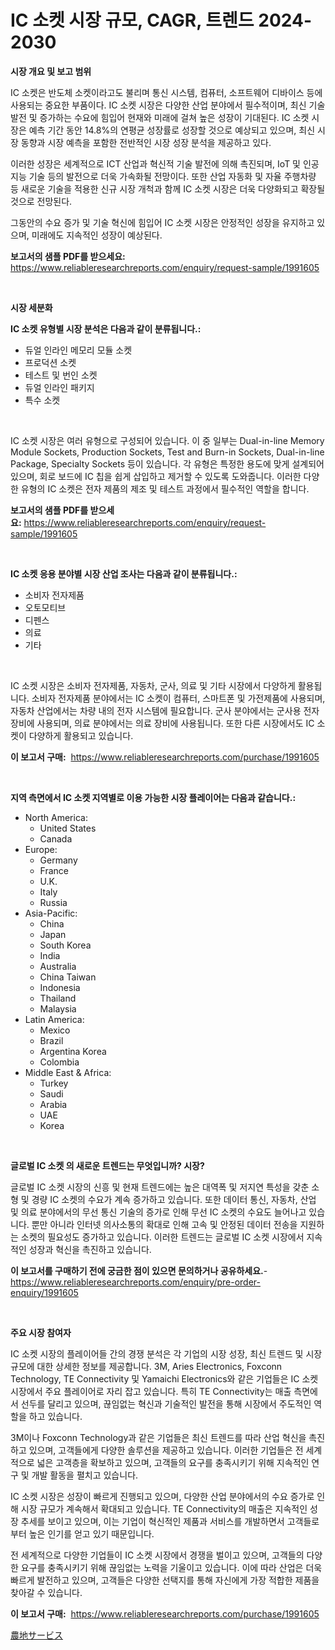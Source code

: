<p><h1>IC 소켓 시장 규모, CAGR, 트렌드 2024-2030</h1></p><p><strong>시장 개요 및 보고 범위</strong></p>
<p><p>IC 소켓은 반도체 소켓이라고도 불리며 통신 시스템, 컴퓨터, 소프트웨어 디바이스 등에 사용되는 중요한 부품이다. IC 소켓 시장은 다양한 산업 분야에서 필수적이며, 최신 기술 발전 및 증가하는 수요에 힘입어 현재와 미래에 걸쳐 높은 성장이 기대된다. IC 소켓 시장은 예측 기간 동안 14.8%의 연평균 성장률로 성장할 것으로 예상되고 있으며, 최신 시장 동향과 시장 예측을 포함한 전반적인 시장 성장 분석을 제공하고 있다.</p><p>이러한 성장은 세계적으로 ICT 산업과 혁신적 기술 발전에 의해 촉진되며, IoT 및 인공 지능 기술 등의 발전으로 더욱 가속화될 전망이다. 또한 산업 자동화 및 자율 주행차량 등 새로운 기술을 적용한 신규 시장 개척과 함께 IC 소켓 시장은 더욱 다양화되고 확장될 것으로 전망된다.</p><p>그동안의 수요 증가 및 기술 혁신에 힘입어 IC 소켓 시장은 안정적인 성장을 유지하고 있으며, 미래에도 지속적인 성장이 예상된다.</p></p>
<p><strong>보고서의 샘플 PDF를 받으세요:</strong> <a href="https://www.reliableresearchreports.com/enquiry/request-sample/1991605">https://www.reliableresearchreports.com/enquiry/request-sample/1991605</a></p>
<p>&nbsp;</p>
<p><strong>시장 세분화</strong></p>
<p><strong>IC 소켓 유형별 시장 분석은 다음과 같이 분류됩니다.:</strong></p>
<p><ul><li>듀얼 인라인 메모리 모듈 소켓</li><li>프로덕션 소켓</li><li>테스트 및 번인 소켓</li><li>듀얼 인라인 패키지</li><li>특수 소켓</li></ul></p>
<p>&nbsp;</p>
<p><p>IC 소켓 시장은 여러 유형으로 구성되어 있습니다. 이 중 일부는 Dual-in-line Memory Module Sockets, Production Sockets, Test and Burn-in Sockets, Dual-in-line Package, Specialty Sockets 등이 있습니다. 각 유형은 특정한 용도에 맞게 설계되어 있으며, 회로 보드에 IC 칩을 쉽게 삽입하고 제거할 수 있도록 도와줍니다. 이러한 다양한 유형의 IC 소켓은 전자 제품의 제조 및 테스트 과정에서 필수적인 역할을 합니다.</p></p>
<p><strong>보고서의 샘플 PDF를 받으세요:</strong>&nbsp;<a href="https://www.reliableresearchreports.com/enquiry/request-sample/1991605">https://www.reliableresearchreports.com/enquiry/request-sample/1991605</a></p>
<p>&nbsp;</p>
<p><strong> IC 소켓 응용 분야별 시장 산업 조사는 다음과 같이 분류됩니다.:</strong></p>
<p><ul><li>소비자 전자제품</li><li>오토모티브</li><li>디펜스</li><li>의료</li><li>기타</li></ul></p>
<p>&nbsp;</p>
<p><p>IC 소켓 시장은 소비자 전자제품, 자동차, 군사, 의료 및 기타 시장에서 다양하게 활용됩니다. 소비자 전자제품 분야에서는 IC 소켓이 컴퓨터, 스마트폰 및 가전제품에 사용되며, 자동차 산업에서는 차량 내의 전자 시스템에 필요합니다. 군사 분야에서는 군사용 전자장비에 사용되며, 의료 분야에서는 의료 장비에 사용됩니다. 또한 다른 시장에서도 IC 소켓이 다양하게 활용되고 있습니다.</p></p>
<p><strong>이 보고서 구매:</strong>&nbsp; <a href="https://www.reliableresearchreports.com/purchase/1991605">https://www.reliableresearchreports.com/purchase/1991605</a></p>
<p>&nbsp;</p>
<p><strong>지역 측면에서 IC 소켓 지역별로 이용 가능한 시장 플레이어는 다음과 같습니다.:</strong></p>
<p><ul>
    <li>
        North America:
        <ul>
            <li>United States</li>
            <li>Canada</li>
        </ul>
    </li>
    <li>
        Europe:
        <ul>
            <li>Germany</li>
            <li>France</li>
            <li>U.K.</li>
            <li>Italy</li>
            <li>Russia</li>
        </ul>
    </li>
    <li>
        Asia-Pacific:
        <ul>
            <li>China</li>
            <li>Japan</li>
            <li>South Korea</li>
            <li>India</li>
            <li>Australia</li>
            <li>China Taiwan</li>
            <li>Indonesia</li>
            <li>Thailand</li>
            <li>Malaysia</li>
        </ul>
    </li>
    <li>
        Latin America:
        <ul>
            <li>Mexico</li>
            <li>Brazil</li>
            <li>Argentina Korea</li>
            <li>Colombia</li>
        </ul>
    </li>
    <li>
        Middle East & Africa:
        <ul>
            <li>Turkey</li>
            <li>Saudi</li>
            <li>Arabia</li>
            <li>UAE</li>
            <li>Korea</li>
        </ul>
    </li>
    </ul></p>
<p>&nbsp;</p>
<p><strong>글로벌 IC 소켓 의 새로운 트렌드는 무엇입니까? 시장?</strong></p>
<p><p>글로벌 IC 소켓 시장의 신흥 및 현재 트렌드에는 높은 대역폭 및 저지연 특성을 갖춘 소형 및 경량 IC 소켓의 수요가 계속 증가하고 있습니다. 또한 데이터 통신, 자동차, 산업 및 의료 분야에서의 무선 통신 기술의 증가로 인해 무선 IC 소켓의 수요도 늘어나고 있습니다. 뿐만 아니라 인터넷 의사소통의 확대로 인해 고속 및 안정된 데이터 전송을 지원하는 소켓의 필요성도 증가하고 있습니다. 이러한 트렌드는 글로벌 IC 소켓 시장에서 지속적인 성장과 혁신을 촉진하고 있습니다.</p></p>
<p><strong>이 보고서를 구매하기 전에 궁금한 점이 있으면 문의하거나 공유하세요.</strong>- <a href="https://www.reliableresearchreports.com/enquiry/pre-order-enquiry/1991605">https://www.reliableresearchreports.com/enquiry/pre-order-enquiry/1991605</a></p>
<p>&nbsp;</p>
<p><strong>주요 시장 참여자</strong></p>
<p><p>IC 소켓 시장의 플레이어들 간의 경쟁 분석은 각 기업의 시장 성장, 최신 트렌드 및 시장 규모에 대한 상세한 정보를 제공합니다. 3M, Aries Electronics, Foxconn Technology, TE Connectivity 및 Yamaichi Electronics와 같은 기업들은 IC 소켓 시장에서 주요 플레이어로 자리 잡고 있습니다. 특히 TE Connectivity는 매출 측면에서 선두를 달리고 있으며, 끊임없는 혁신과 기술적인 발전을 통해 시장에서 주도적인 역할을 하고 있습니다.</p><p>3M이나 Foxconn Technology과 같은 기업들은 최신 트렌드를 따라 산업 혁신을 촉진하고 있으며, 고객들에게 다양한 솔루션을 제공하고 있습니다. 이러한 기업들은 전 세계적으로 넓은 고객층을 확보하고 있으며, 고객들의 요구를 충족시키기 위해 지속적인 연구 및 개발 활동을 펼치고 있습니다.</p><p>IC 소켓 시장은 성장이 빠르게 진행되고 있으며, 다양한 산업 분야에서의 수요 증가로 인해 시장 규모가 계속해서 확대되고 있습니다. TE Connectivity의 매출은 지속적인 성장 추세를 보이고 있으며, 이는 기업이 혁신적인 제품과 서비스를 개발하면서 고객들로부터 높은 인기를 얻고 있기 때문입니다.</p><p>전 세계적으로 다양한 기업들이 IC 소켓 시장에서 경쟁을 벌이고 있으며, 고객들의 다양한 요구를 충족시키기 위해 끊임없는 노력을 기울이고 있습니다. 이에 따라 산업은 더욱 빠르게 발전하고 있으며, 고객들은 다양한 선택지를 통해 자신에게 가장 적합한 제품을 찾아갈 수 있습니다.</p></p>
<p><strong>이 보고서 구매:</strong>&nbsp;&nbsp;<a href="https://www.reliableresearchreports.com/purchase/1991605">https://www.reliableresearchreports.com/purchase/1991605</a></p>
<p><p><a href="https://github.com/mreklxf44233/Market-Research-Report-List-1/blob/main/10418259545.md">農地サービス</a></p></p>
